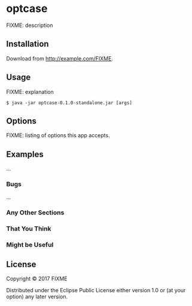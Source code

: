 # optcase

FIXME: description

## Installation

Download from http://example.com/FIXME.

## Usage

FIXME: explanation

    $ java -jar optcase-0.1.0-standalone.jar [args]

## Options

FIXME: listing of options this app accepts.

## Examples

...

### Bugs

...

### Any Other Sections
### That You Think
### Might be Useful

## License

Copyright © 2017 FIXME

Distributed under the Eclipse Public License either version 1.0 or (at
your option) any later version.
